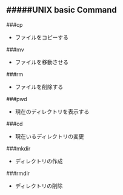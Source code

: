 #####UNIX basic Command
-------------------------------------

###cp
 - ファイルをコピーする

###mv
 - ファイルを移動させる

###rm
 - ファイルを削除する

###pwd
 - 現在のディレクトリを表示する

###cd
 - 現在いるディレクトリの変更

###mkdir
 - ディレクトリの作成

###rmdir
 - ディレクトリの削除

